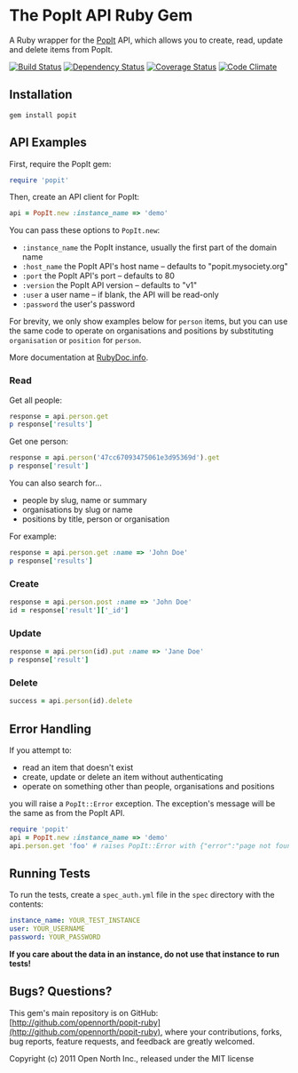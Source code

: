 # The PopIt API Ruby Gem

A Ruby wrapper for the [PopIt](http://popit.mysociety.org/) API, which allows you to create, read, update and delete items from PopIt.

[![Build Status](https://secure.travis-ci.org/opennorth/popit-ruby.png)](http://travis-ci.org/opennorth/popit-ruby)
[![Dependency Status](https://gemnasium.com/opennorth/popit-ruby.png)](https://gemnasium.com/opennorth/popit-ruby)
[![Coverage Status](https://coveralls.io/repos/opennorth/popit-ruby/badge.png?branch=master)](https://coveralls.io/r/opennorth/popit-ruby)
[![Code Climate](https://codeclimate.com/github/opennorth/popit-ruby.png)](https://codeclimate.com/github/opennorth/popit-ruby)

## Installation

    gem install popit

## API Examples

First, require the PopIt gem:

```ruby
require 'popit'
```

Then, create an API client for PopIt:

```ruby
api = PopIt.new :instance_name => 'demo'
```

You can pass these options to `PopIt.new`:

* `:instance_name` the PopIt instance, usually the first part of the domain name
* `:host_name` the PopIt API's host name – defaults to "popit.mysociety.org"
* `:port` the PopIt API's port – defaults to 80
* `:version` the PopIt API version – defaults to "v1"
* `:user` a user name – if blank, the API will be read-only
* `:password` the user's password

For brevity, we only show examples below for `person` items, but you can use the same code to operate on organisations and positions by substituting `organisation` or `position` for `person`.

More documentation at [RubyDoc.info](http://rdoc.info/gems/popit/PopIt).

### Read

Get all people:

```ruby
response = api.person.get
p response['results']
```

Get one person:

```ruby
response = api.person('47cc67093475061e3d95369d').get
p response['result']
```

You can also search for...

* people by slug, name or summary
* organisations by slug or name
* positions by title, person or organisation

For example:

```ruby
response = api.person.get :name => 'John Doe'
p response['results']
```

### Create

```ruby
response = api.person.post :name => 'John Doe'
id = response['result']['_id']
```

### Update

```ruby
response = api.person(id).put :name => 'Jane Doe'
p response['result']
```

### Delete

```ruby
success = api.person(id).delete
```

## Error Handling

If you attempt to:

* read an item that doesn't exist
* create, update or delete an item without authenticating
* operate on something other than people, organisations and positions

you will raise a `PopIt::Error` exception. The exception's message will be the same as from the PopIt API.

```ruby
require 'popit'
api = PopIt.new :instance_name => 'demo'
api.person.get 'foo' # raises PopIt::Error with {"error":"page not found"}
```

## Running Tests

To run the tests, create a `spec_auth.yml` file in the `spec` directory with the contents:

```yml
instance_name: YOUR_TEST_INSTANCE
user: YOUR_USERNAME
password: YOUR_PASSWORD
```

**If you care about the data in an instance, do not use that instance to run tests!**

## Bugs? Questions?

This gem's main repository is on GitHub: [http://github.com/opennorth/popit-ruby](http://github.com/opennorth/popit-ruby), where your contributions, forks, bug reports, feature requests, and feedback are greatly welcomed.

Copyright (c) 2011 Open North Inc., released under the MIT license
